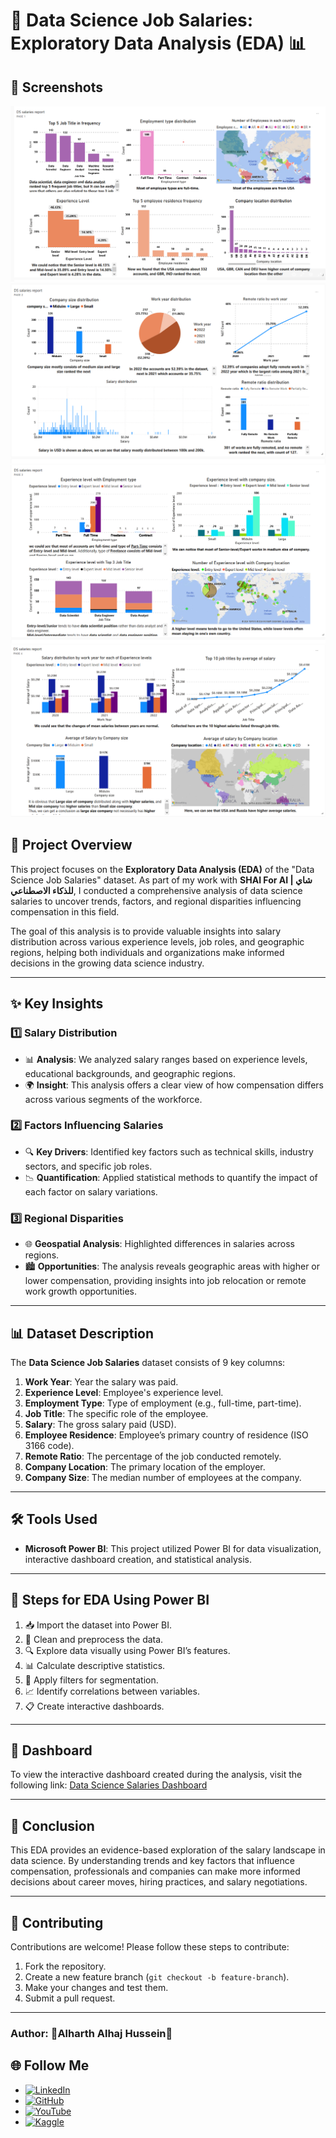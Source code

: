 # 💼 Data Science Job Salaries: Exploratory Data Analysis (EDA) 📊

## 📸 Screenshots

[![Screenshot1](https://github.com/AlharthAlhajHussein/EDA-For-Data-Science-Job-Salaries/blob/main/report_photos/photo1.png)](https://lnkd.in/dErVzJdE)
[![Screenshot2](https://github.com/AlharthAlhajHussein/EDA-For-Data-Science-Job-Salaries/blob/main/report_photos/photo2.png)](https://lnkd.in/dErVzJdE)
[![Screenshot3](https://github.com/AlharthAlhajHussein/EDA-For-Data-Science-Job-Salaries/blob/main/report_photos/photo3.png)](https://lnkd.in/dErVzJdE)
[![Screenshot4](https://github.com/AlharthAlhajHussein/EDA-For-Data-Science-Job-Salaries/blob/main/report_photos/photo4.png)](https://lnkd.in/dErVzJdE)

## 📖 Project Overview
This project focuses on the **Exploratory Data Analysis (EDA)** of the "Data Science Job Salaries" dataset. As part of my work with **SHAI For AI | شاي للذكاء الاصطناعي**, I conducted a comprehensive analysis of data science salaries to uncover trends, factors, and regional disparities influencing compensation in this field.

The goal of this analysis is to provide valuable insights into salary distribution across various experience levels, job roles, and geographic regions, helping both individuals and organizations make informed decisions in the growing data science industry.

---

## ✨ Key Insights

### 1️⃣ Salary Distribution
- 📊 **Analysis**: We analyzed salary ranges based on experience levels, educational backgrounds, and geographic regions.
- 🌍 **Insight**: This analysis offers a clear view of how compensation differs across various segments of the workforce.

### 2️⃣ Factors Influencing Salaries
- 🔍 **Key Drivers**: Identified key factors such as technical skills, industry sectors, and specific job roles.
- 📉 **Quantification**: Applied statistical methods to quantify the impact of each factor on salary variations.

### 3️⃣ Regional Disparities
- 🌐 **Geospatial Analysis**: Highlighted differences in salaries across regions.
- 🏙️ **Opportunities**: The analysis reveals geographic areas with higher or lower compensation, providing insights into job relocation or remote work growth opportunities.

---

## 📊 Dataset Description
The **Data Science Job Salaries** dataset consists of 9 key columns:

1. **Work Year**: Year the salary was paid.
2. **Experience Level**: Employee's experience level.
3. **Employment Type**: Type of employment (e.g., full-time, part-time).
4. **Job Title**: The specific role of the employee.
5. **Salary**: The gross salary paid (USD).
6. **Employee Residence**: Employee’s primary country of residence (ISO 3166 code).
7. **Remote Ratio**: The percentage of the job conducted remotely.
8. **Company Location**: The primary location of the employer.
9. **Company Size**: The median number of employees at the company.

---

## 🛠️ Tools Used
- **Microsoft Power BI**: This project utilized Power BI for data visualization, interactive dashboard creation, and statistical analysis.

---

## 🔧 Steps for EDA Using Power BI
1. 📥 Import the dataset into Power BI.
2. 🧹 Clean and preprocess the data.
3. 🔍 Explore data visually using Power BI’s features.
4. 📊 Calculate descriptive statistics.
5. 🔄 Apply filters for segmentation.
6. 📈 Identify correlations between variables.
7. 📋 Create interactive dashboards.

---

## 🔗 Dashboard
To view the interactive dashboard created during the analysis, visit the following link: [Data Science Salaries Dashboard](https://lnkd.in/dErVzJdE)

---

## 🎯 Conclusion
This EDA provides an evidence-based exploration of the salary landscape in data science. By understanding trends and key factors that influence compensation, professionals and companies can make more informed decisions about career moves, hiring practices, and salary negotiations.

---

## 🤝 Contributing

Contributions are welcome! Please follow these steps to contribute:
1. Fork the repository.
2. Create a new feature branch (`git checkout -b feature-branch`).
3. Make your changes and test them.
4. Submit a pull request.

---

### Author: **🌟Alharth Alhaj Hussein🌟**

## 🌐 Follow Me

- [![LinkedIn](https://img.shields.io/badge/LinkedIn-0A66C2?style=for-the-badge&logo=linkedin&logoColor=white)](https://www.linkedin.com/in/alharth-alhaj-hussein-023417241)  
- [![GitHub](https://img.shields.io/badge/GitHub-181717?style=for-the-badge&logo=github&logoColor=white)](https://github.com/AlharthAlhajHussein)   
- [![YouTube](https://img.shields.io/badge/YouTube-FF0000?style=for-the-badge&logo=youtube&logoColor=white)](https://www.youtube.com/@Alharth.Alhaj.Hussein)
- [![Kaggle](https://img.shields.io/badge/Kaggle-20BEFF?style=for-the-badge&logo=kaggle&logoColor=white)](https://www.kaggle.com/alharthalhajhussein)


